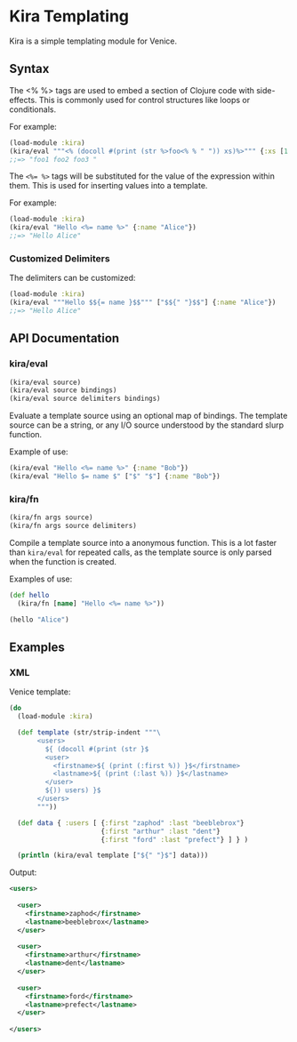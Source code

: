 # Kira Templating

Kira is a simple templating module for Venice.


## Syntax

The <% %> tags are used to embed a section of Clojure code with side-effects. This is commonly used for control structures like loops or conditionals.

For example:

```clojure
(load-module :kira)
(kira/eval """<% (docoll #(print (str %>foo<% % " ")) xs)%>""" {:xs [1 2 3]})
;;=> "foo1 foo2 foo3 "
```

The `<%= %>` tags will be substituted for the value of the expression within them. This is used for inserting values into a template.

For example:

```clojure
(load-module :kira)
(kira/eval "Hello <%= name %>" {:name "Alice"})
;;=> "Hello Alice"
```

### Customized Delimiters

The delimiters can be customized:

```clojure
(load-module :kira)
(kira/eval """Hello $${= name }$$""" ["$${" "}$$"] {:name "Alice"})
;;=> "Hello Alice"
```

## API Documentation

### kira/eval

```clojure
(kira/eval source)
(kira/eval source bindings)
(kira/eval source delimiters bindings)
```

Evaluate a template source using an optional map of bindings. The template source can be a string, or any I/O source understood by the standard slurp function.

Example of use:

```clojure
(kira/eval "Hello <%= name %>" {:name "Bob"})
(kira/eval "Hello $= name $" ["$" "$"] {:name "Bob"})
```

### kira/fn

```clojure
(kira/fn args source)
(kira/fn args source delimiters)
```

Compile a template source into a anonymous function. This is a lot faster than `kira/eval` for repeated calls, as the template source is only parsed when the function is created.

Examples of use:

```clojure
(def hello
  (kira/fn [name] "Hello <%= name %>"))

(hello "Alice")
```

## Examples

### XML

Venice template:

```clojure
(do
  (load-module :kira)

  (def template (str/strip-indent """\
       <users>
         ${ (docoll #(print (str }$
         <user>
           <firstname>${ (print (:first %)) }$</firstname>
           <lastname>${ (print (:last %)) }$</lastname>
         </user>
         ${)) users) }$
       </users>
       """))

  (def data { :users [ {:first "zaphod" :last "beeblebrox"}
                       {:first "arthur" :last "dent"}
                       {:first "ford" :last "prefect"} ] } )

  (println (kira/eval template ["${" "}$"] data)))
```

Output:

```xml
<users>
  
  <user>
    <firstname>zaphod</firstname>
    <lastname>beeblebrox</lastname>
  </user>
  
  <user>
    <firstname>arthur</firstname>
    <lastname>dent</lastname>
  </user>
  
  <user>
    <firstname>ford</firstname>
    <lastname>prefect</lastname>
  </user>
  
</users>
```